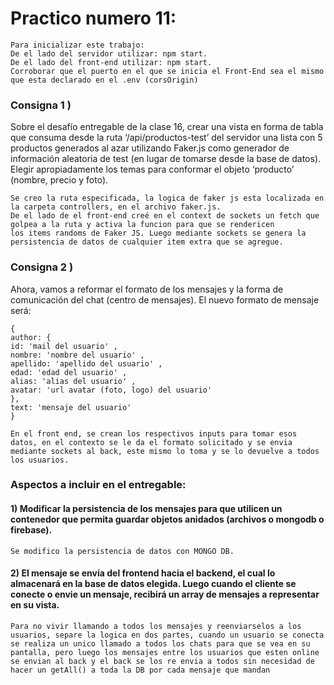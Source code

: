 # Practico numero 11:

```
Para inicializar este trabajo:
De el lado del servidor utilizar: npm start.
De el lado del front-end utilizar: npm start.
Corroborar que el puerto en el que se inicia el Front-End sea el mismo que esta declarado en el .env (corsOrigin)
```

### Consigna 1 )

Sobre el desafío entregable de la clase 16, crear una vista en forma de tabla que consuma desde
la ruta ‘/api/productos-test’ del servidor una lista con 5 productos generados al azar utilizando
Faker.js como generador de información aleatoria de test (en lugar de tomarse desde la base de
datos). Elegir apropiadamente los temas para conformar el objeto ‘producto’ (nombre, precio y
foto).

```
Se creo la ruta especificada, la logica de faker js esta localizada en la carpeta controllers, en el archivo faker.js.
De el lado de el front-end creé en el context de sockets un fetch que golpea a la ruta y activa la funcion para que se rendericen
los items randoms de Faker JS. Luego mediante sockets se genera la persistencia de datos de cualquier item extra que se agregue.
```

### Consigna 2 )

Ahora, vamos a reformar el formato de los mensajes y la forma de comunicación del chat
(centro de mensajes).
El nuevo formato de mensaje será:
```
{
author: {
id: 'mail del usuario' ,
nombre: 'nombre del usuario' ,
apellido: 'apellido del usuario' ,
edad: 'edad del usuario' ,
alias: 'alias del usuario' ,
avatar: 'url avatar (foto, logo) del usuario'
},
text: 'mensaje del usuario'
}
```
```
En el front end, se crean los respectivos inputs para tomar esos datos, en el contexto se le da el formato solicitado y se envia
mediante sockets al back, este mismo lo toma y se lo devuelve a todos los usuarios.
```

### Aspectos a incluir en el entregable:

#### 1) Modificar la persistencia de los mensajes para que utilicen un contenedor que permita guardar objetos anidados (archivos o mongodb o firebase).

```
Se modifico la persistencia de datos con MONGO DB.
```

#### 2) El mensaje se envía del frontend hacia el backend, el cual lo almacenará en la base de datos elegida. Luego cuando el cliente se conecte o envie un mensaje, recibirá un array de mensajes a representar en su vista.

```
Para no vivir llamando a todos los mensajes y reenviarselos a los usuarios, separe la logica en dos partes, cuando un usuario se conecta
se realiza un unico llamado a todos los chats para que se vea en su pantalla, pero luego los mensajes entre los usuarios que esten online
se envian al back y el back se los re envia a todos sin necesidad de hacer un getAll() a toda la DB por cada mensaje que mandan
```


